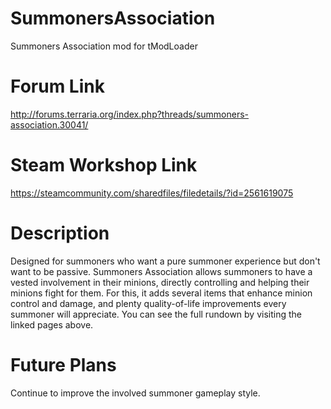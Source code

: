 # SummonersAssociation
Summoners Association mod for tModLoader

# Forum Link
http://forums.terraria.org/index.php?threads/summoners-association.30041/

# Steam Workshop Link
https://steamcommunity.com/sharedfiles/filedetails/?id=2561619075

# Description
Designed for summoners who want a pure summoner experience but don't want to be passive. Summoners Association allows summoners to have a vested involvement in their minions, directly controlling and helping their minions fight for them. For this, it adds several items that enhance minion control and damage, and plenty quality-of-life improvements every summoner will appreciate. You can see the full rundown by visiting the linked pages above.

# Future Plans
Continue to improve the involved summoner gameplay style.

